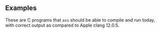 ## Examples

These are C programs that `ass` should be able to compile and run today, with correct output
as compared to Apple clang 12.0.5.
